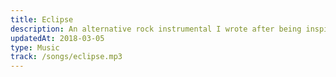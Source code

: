 ```yaml
---
title: Eclipse
description: An alternative rock instrumental I wrote after being inspired by an eclipse.
updatedAt: 2018-03-05
type: Music
track: /songs/eclipse.mp3
---
```

